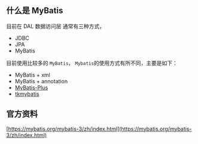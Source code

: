 
## 什么是 MyBatis

目前在 DAL 数据访问层 通常有三种方式， 
- JDBC
- JPA 
- MyBatis

目前使用比较多的 `MyBatis`， `Mybatis`的使用方式有所不同，主要是如下：
- MyBatis + xml
- MyBatis + annotation
- [MyBatis-Plus](https://github.com/baomidou/mybatis-plus/)
- [tkmybatis](https://github.com/Lawnstein/TkMyBatis)

## 官方资料
 [https://mybatis.org/mybatis-3/zh/index.html](https://mybatis.org/mybatis-3/zh/index.html)
